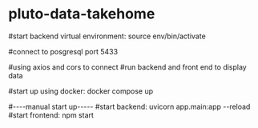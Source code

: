 # pluto-data-takehome

#start backend virtual environment: source env/bin/activate

#connect to posgresql port 5433

#using axios and cors to connect
#run backend and front end to display data

#start up using docker: docker compose up

#----manual start up-----
#start backend: uvicorn app.main:app --reload
#start frontend: npm start

